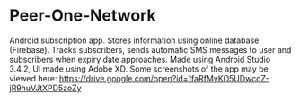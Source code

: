 # Peer-One-Network

Android subscription app. Stores information using online database (Firebase). 
Tracks subscribers, sends automatic SMS messages to user and subscribers when expiry date approaches.
Made using Android Studio 3.4.2, UI made using Adobe XD.
Some screenshots of the app may be viewed here:
https://drive.google.com/open?id=1faRfMyKO5UDwcdZ-jR9huVJtXPD5zoZy
